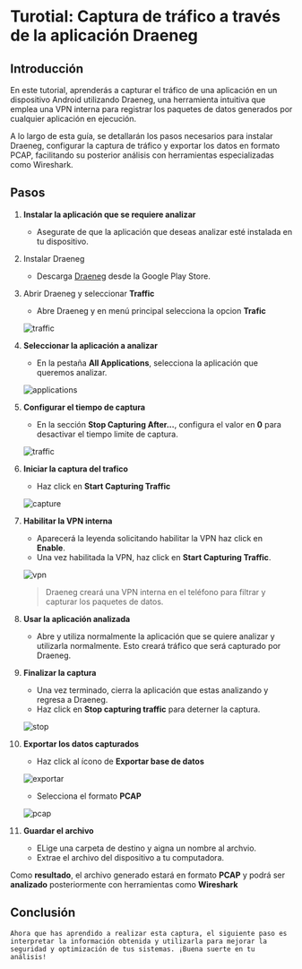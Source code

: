 # Turotial: Captura de tráfico a través de la aplicación Draeneg

## Introducción
En este tutorial, aprenderás a capturar el tráfico de una aplicación en un dispositivo Android utilizando Draeneg, una herramienta intuitiva que emplea una VPN interna para registrar los paquetes de datos generados por cualquier aplicación en ejecución.

A lo largo de esta guía, se detallarán los pasos necesarios para instalar Draeneg, configurar la captura de tráfico y exportar los datos en formato PCAP, facilitando su posterior análisis con herramientas especializadas como Wireshark.

## Pasos

1. **Instalar la aplicación que se requiere analizar**
	- Asegurate de que la aplicación que deseas analizar esté instalada en tu dispositivo.

2. Instalar Draeneg
	- Descarga [Draeneg](https://play.google.com/store/apps/details?id=com.orange.labs.draeneg) desde la Google Play Store.

3. Abrir Draeneg y seleccionar **Traffic**
	- Abre Draeneg y en menú principal selecciona la opcion **Trafic**

	![traffic](./capturas_de_pantalla/draeneg/1.png)

4. **Seleccionar la aplicación a analizar**
	- En la pestaña **All Applications**, selecciona la aplicación que queremos analizar.
	
	![applications](./capturas_de_pantalla/draeneg/2.png)

5. **Configurar el tiempo de captura**
	- En la sección **Stop Capturing After...**, configura el valor en **0** para desactivar el tiempo limite de captura.
	
	![traffic](./capturas_de_pantalla/draeneg/3.png)

6. **Iniciar la captura del trafico**
	- Haz click en **Start Capturing Traffic**
	
	![capture](./capturas_de_pantalla/draeneg/4.png)

7. **Habilitar la VPN interna**
	- Aparecerá la leyenda solicitando habilitar la VPN haz click en **Enable**. 
	- Una vez habilitada la VPN, haz click en **Start Capturing Traffic**.

	![vpn](./capturas_de_pantalla/draeneg/5.png)

	> Draeneg creará una VPN interna en el teléfono para filtrar y capturar los paquetes de datos.

8. **Usar la aplicación analizada**	
	- Abre y utiliza normalmente la aplicación que se quiere analizar y utilizarla normalmente. Esto creará tráfico que será capturado por Draeneg.
	
9. **Finalizar la captura**
	- Una vez terminado, cierra la aplicación que estas analizando y regresa a Draeneg.
	- Haz click en **Stop capturing traffic** para deterner la captura.

	![stop](./capturas_de_pantalla/draeneg/6.png)

10. **Exportar los datos capturados** 	
	- Haz click al ícono de **Exportar base de datos**

	![exportar](./capturas_de_pantalla/draeneg/7.png)

	- Selecciona el formato **PCAP**

	![pcap](./capturas_de_pantalla/draeneg/8.png)

11. **Guardar el archivo**

	- ELige una carpeta de destino y aigna un nombre al archvio.
	- Extrae el archivo del dispositivo a tu computadora.

Como **resultado**, el archivo generado estará en formato **PCAP** y podrá ser **analizado** posteriormente con herramientas como **Wireshark**

## Conclusión

	Ahora que has aprendido a realizar esta captura, el siguiente paso es interpretar la información obtenida y utilizarla para mejorar la seguridad y optimización de tus sistemas. ¡Buena suerte en tu análisis!
